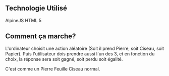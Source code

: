 ## Technologie Utilisé

AlpineJS
HTML 5

## Comment ça marche?

L'ordinateur choisit une action aléatoire (Soit il prend Pierre, soit Ciseau, soit Papier). Puis l'utilisateur dois prendre aussi l'un des 3, et en fonction du choix, la réponse sera soit gagné, soit perdu soit égalité. 

C'est comme un Pierre Feuille Ciseau normal.
